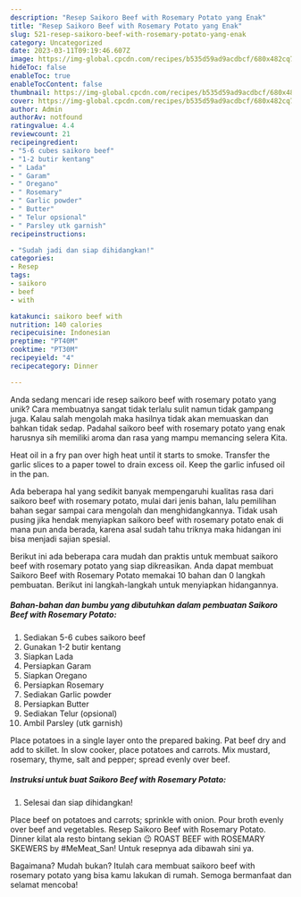 ```yaml
---
description: "Resep Saikoro Beef with Rosemary Potato yang Enak"
title: "Resep Saikoro Beef with Rosemary Potato yang Enak"
slug: 521-resep-saikoro-beef-with-rosemary-potato-yang-enak
category: Uncategorized
date: 2023-03-11T09:19:46.607Z
image: https://img-global.cpcdn.com/recipes/b535d59ad9acdbcf/680x482cq70/saikoro-beef-with-rosemary-potato-foto-resep-utama.jpg
hideToc: false
enableToc: true
enableTocContent: false
thumbnail: https://img-global.cpcdn.com/recipes/b535d59ad9acdbcf/680x482cq70/saikoro-beef-with-rosemary-potato-foto-resep-utama.jpg
cover: https://img-global.cpcdn.com/recipes/b535d59ad9acdbcf/680x482cq70/saikoro-beef-with-rosemary-potato-foto-resep-utama.jpg
author: Admin
authorAv: notfound
ratingvalue: 4.4
reviewcount: 21
recipeingredient:
- "5-6 cubes saikoro beef"
- "1-2 butir kentang"
- " Lada"
- " Garam"
- " Oregano"
- " Rosemary"
- " Garlic powder"
- " Butter"
- " Telur opsional"
- " Parsley utk garnish"
recipeinstructions:

- "Sudah jadi dan siap dihidangkan!"
categories:
- Resep
tags:
- saikoro
- beef
- with

katakunci: saikoro beef with 
nutrition: 140 calories
recipecuisine: Indonesian
preptime: "PT40M"
cooktime: "PT30M"
recipeyield: "4"
recipecategory: Dinner

---
```





Anda sedang mencari ide resep saikoro beef with rosemary potato yang unik? Cara membuatnya sangat tidak terlalu sulit namun tidak gampang juga. Kalau salah mengolah maka hasilnya tidak akan memuaskan dan bahkan tidak sedap. Padahal saikoro beef with rosemary potato yang enak harusnya sih memiliki aroma dan rasa yang mampu memancing selera Kita.





Heat oil in a fry pan over high heat until it starts to smoke. Transfer the garlic slices to a paper towel to drain excess oil. Keep the garlic infused oil in the pan.

Ada beberapa hal yang sedikit banyak mempengaruhi kualitas rasa dari saikoro beef with rosemary potato, mulai dari jenis bahan, lalu pemilihan bahan segar sampai cara mengolah dan menghidangkannya. Tidak usah pusing jika hendak menyiapkan saikoro beef with rosemary potato enak di mana pun anda berada, karena asal sudah tahu triknya maka hidangan ini bisa menjadi sajian spesial.






Berikut ini ada beberapa cara mudah dan praktis untuk membuat saikoro beef with rosemary potato yang siap dikreasikan. Anda dapat membuat Saikoro Beef with Rosemary Potato memakai 10 bahan dan 0 langkah pembuatan. Berikut ini langkah-langkah untuk menyiapkan hidangannya.

<!--inarticleads1-->

##### Bahan-bahan dan bumbu yang dibutuhkan dalam pembuatan Saikoro Beef with Rosemary Potato:

1. Sediakan 5-6 cubes saikoro beef
1. Gunakan 1-2 butir kentang
1. Siapkan  Lada
1. Persiapkan  Garam
1. Siapkan  Oregano
1. Persiapkan  Rosemary
1. Sediakan  Garlic powder
1. Persiapkan  Butter
1. Sediakan  Telur (opsional)
1. Ambil  Parsley (utk garnish)


Place potatoes in a single layer onto the prepared baking. Pat beef dry and add to skillet. In slow cooker, place potatoes and carrots. Mix mustard, rosemary, thyme, salt and pepper; spread evenly over beef. 

<!--inarticleads2-->

##### Instruksi untuk buat Saikoro Beef with Rosemary Potato:


1. Selesai dan siap dihidangkan!

Place beef on potatoes and carrots; sprinkle with onion. Pour broth evenly over beef and vegetables. Resep Saikoro Beef with Rosemary Potato. Dinner kilat ala resto bintang sekian 😉 ROAST BEEF with ROSEMARY SKEWERS by #MeMeat_San! Untuk resepnya ada dibawah sini ya. 

Bagaimana? Mudah bukan? Itulah cara membuat saikoro beef with rosemary potato yang bisa kamu lakukan di rumah. Semoga bermanfaat dan selamat mencoba!
